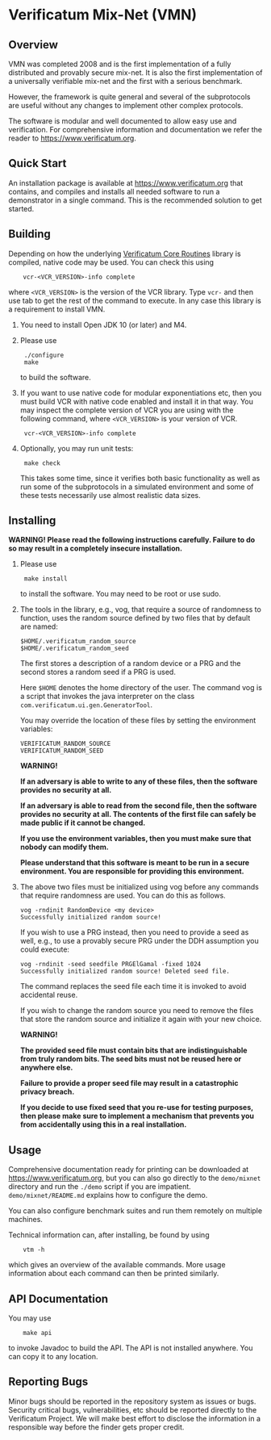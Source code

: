 # Verificatum Mix-Net (VMN)

## Overview

VMN was completed 2008 and is the first implementation of a fully
distributed and provably secure mix-net. It is also the first
implementation of a universally verifiable mix-net and the first with
a serious benchmark.

However, the framework is quite general and several of
the subprotocols are useful without any changes to implement other
complex protocols.

The software is modular and well documented to allow easy use and
verification. For comprehensive information and documentation we refer
the reader to https://www.verificatum.org.


## Quick Start

An installation package is available at https://www.verificatum.org
that contains, and compiles and installs all needed software to run a
demonstrator in a single command. This is the recommended solution to
get started.


## Building

Depending on how the underlying [Verificatum Core
Routines](https://github.com/verificatum/verificatum-vmn) library is
compiled, native code may be used. You can check this using

        vcr-<VCR_VERSION>-info complete

where `<VCR_VERSION>` is the version of the VCR library. Type `vcr-`
and then use tab to get the rest of the command to execute. In any
case this library is a requirement to install VMN.

1. You need to install Open JDK 10 (or later) and M4.

2. Please use

        ./configure
        make

   to build the software.

3. If you want to use native code for modular exponentiations etc,
   then you must build VCR with native code enabled and install it in
   that way. You may inspect the complete version of VCR you are using
   with the following command, where `<VCR_VERSION>` is your version
   of VCR.

        vcr-<VCR_VERSION>-info complete

4. Optionally, you may run unit tests:

        make check

   This takes some time, since it verifies both basic functionality as
   well as run some of the subprotocols in a simulated environment and
   some of these tests necessarily use almost realistic data sizes.


## Installing

   **WARNING! Please read the following instructions
     carefully. Failure to do so may result in a completely insecure
     installation.**

1. Please use

        make install

   to install the software. You may need to be root or use sudo.

2. The tools in the library, e.g., vog, that require a source of
   randomness to function, uses the random source defined by two files
   that by default are named:

       $HOME/.verificatum_random_source
       $HOME/.verificatum_random_seed

   The first stores a description of a random device or a PRG and the
   second stores a random seed if a PRG is used.

   Here `$HOME` denotes the home directory of the user. The command
   vog is a script that invokes the java interpreter on the class
   `com.verificatum.ui.gen.GeneratorTool`.

   You may override the location of these files by setting the
   environment variables:

       VERIFICATUM_RANDOM_SOURCE
       VERIFICATUM_RANDOM_SEED

   **WARNING!**

   **If an adversary is able to write to any of these files, then the
     software provides no security at all.**

   **If an adversary is able to read from the second file, then the
     software provides no security at all. The contents of the first
     file can safely be made public if it cannot be changed.**

   **If you use the environment variables, then you must make sure
     that nobody can modify them.**

   **Please understand that this software is meant to be run in a
     secure environment. You are responsible for providing this
     environment.**

3. The above two files must be initialized using vog before any
   commands that require randomness are used. You can do this as
   follows.

       vog -rndinit RandomDevice <my device>
       Successfully initialized random source!

   If you wish to use a PRG instead, then you need to provide a seed
   as well, e.g., to use a provably secure PRG under the DDH
   assumption you could execute:

       vog -rndinit -seed seedfile PRGElGamal -fixed 1024
       Successfully initialized random source! Deleted seed file.

   The command replaces the seed file each time it is invoked to avoid
   accidental reuse.

   If you wish to change the random source you need to remove the
   files that store the random source and initialize it again with
   your new choice.

   **WARNING!**

   **The provided seed file must contain bits that are
     indistinguishable from truly random bits. The seed bits must not
     be reused here or anywhere else.**

   **Failure to provide a proper seed file may result in a
     catastrophic privacy breach.**

   **If you decide to use fixed seed that you re-use for testing
     purposes, then please make sure to implement a mechanism that
     prevents you from accidentally using this in a real
     installation.**

## Usage

Comprehensive documentation ready for printing can be downloaded at
https://www.verificatum.org, but you can also go directly to the
`demo/mixnet` directory and run the `./demo` script if you are
impatient. `demo/mixnet/README.md` explains how to configure the demo.

You can also configure benchmark suites and run them remotely on
multiple machines.

Technical information can, after installing, be found by using

        vtm -h

which gives an overview of the available commands. More usage
information about each command can then be printed similarly.


## API Documentation

You may use

        make api

to invoke Javadoc to build the API. The API is not installed
anywhere. You can copy it to any location.


## Reporting Bugs

Minor bugs should be reported in the repository system as issues or
bugs. Security critical bugs, vulnerabilities, etc should be reported
directly to the Verificatum Project. We will make best effort to
disclose the information in a responsible way before the finder gets
proper credit.
